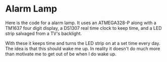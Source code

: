 # Alarm Lamp

Here is the code for a alarm lamp. It uses an ATMEGA328-P along with
a TM1637 four digit display, a DS1307 real time clock to keep time, 
and a LED strip salvaged from a TV's backlight.

With these it keeps time and turns the LED strip on at a set time
every day. The idea is that this should wake me up. In reality it
doesn't do much more than motivate me to get out of be when I do
wake up.
